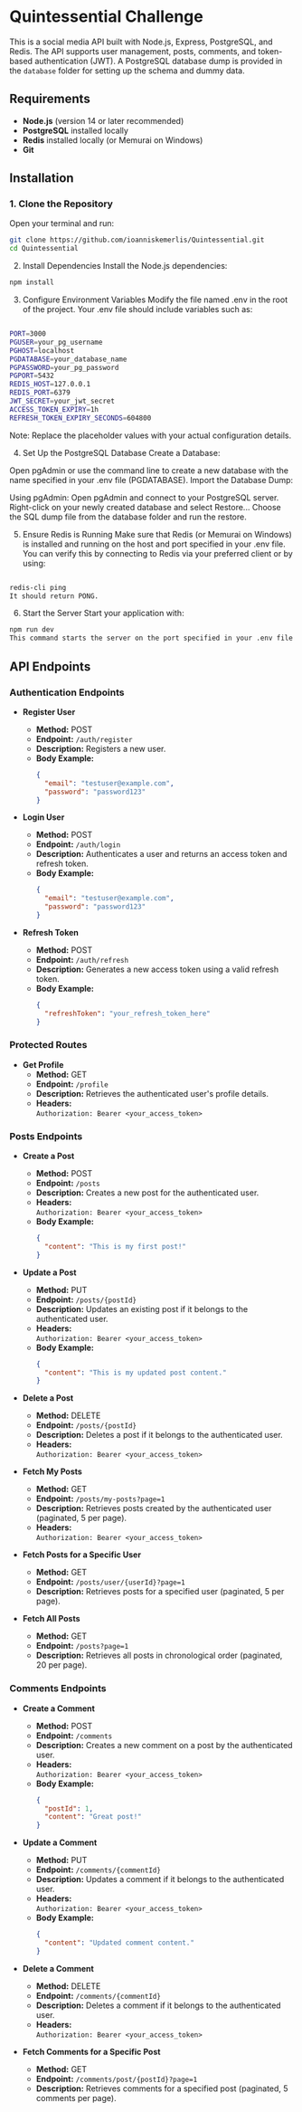 # Quintessential Challenge

This is a social media API built with Node.js, Express, PostgreSQL, and Redis. The API supports user management, posts, comments, and token-based authentication (JWT). A PostgreSQL database dump is provided in the `database` folder for setting up the schema and dummy data.

## Requirements

- **Node.js** (version 14 or later recommended)
- **PostgreSQL** installed locally
- **Redis** installed locally (or Memurai on Windows)
- **Git**

## Installation

### 1. Clone the Repository

Open your terminal and run:

```bash
git clone https://github.com/ioanniskemerlis/Quintessential.git
cd Quintessential
```

2. Install Dependencies
Install the Node.js dependencies:

```bash
npm install
```

3. Configure Environment Variables
Modify the file named .env in the root of the project.  Your .env file should include variables such as:

```bash

PORT=3000
PGUSER=your_pg_username
PGHOST=localhost
PGDATABASE=your_database_name
PGPASSWORD=your_pg_password
PGPORT=5432
REDIS_HOST=127.0.0.1
REDIS_PORT=6379
JWT_SECRET=your_jwt_secret
ACCESS_TOKEN_EXPIRY=1h
REFRESH_TOKEN_EXPIRY_SECONDS=604800
```

Note: Replace the placeholder values with your actual configuration details.

4. Set Up the PostgreSQL Database
Create a Database:

Open pgAdmin or use the command line to create a new database with the name specified in your .env file (PGDATABASE).
Import the Database Dump:

Using pgAdmin:
Open pgAdmin and connect to your PostgreSQL server.
Right-click on your newly created database and select Restore...
Choose the SQL dump file from the database folder and run the restore.


5. Ensure Redis is Running
Make sure that Redis (or Memurai on Windows) is installed and running on the host and port specified in your .env file. You can verify this by connecting to Redis via your preferred client or by using:

```bash

redis-cli ping
It should return PONG.
```

6. Start the Server
Start your application with:

```bash
npm run dev
This command starts the server on the port specified in your .env file (default is 3000).
```

## API Endpoints

### Authentication Endpoints

- **Register User**
  - **Method:** POST
  - **Endpoint:** `/auth/register`
  - **Description:** Registers a new user.
  - **Body Example:**
    ```json
    {
      "email": "testuser@example.com",
      "password": "password123"
    }
    ```

- **Login User**
  - **Method:** POST
  - **Endpoint:** `/auth/login`
  - **Description:** Authenticates a user and returns an access token and refresh token.
  - **Body Example:**
    ```json
    {
      "email": "testuser@example.com",
      "password": "password123"
    }
    ```

- **Refresh Token**
  - **Method:** POST
  - **Endpoint:** `/auth/refresh`
  - **Description:** Generates a new access token using a valid refresh token.
  - **Body Example:**
    ```json
    {
      "refreshToken": "your_refresh_token_here"
    }
    ```

### Protected Routes

- **Get Profile**
  - **Method:** GET
  - **Endpoint:** `/profile`
  - **Description:** Retrieves the authenticated user's profile details.
  - **Headers:**  
    `Authorization: Bearer <your_access_token>`

### Posts Endpoints

- **Create a Post**
  - **Method:** POST
  - **Endpoint:** `/posts`
  - **Description:** Creates a new post for the authenticated user.
  - **Headers:**  
    `Authorization: Bearer <your_access_token>`
  - **Body Example:**
    ```json
    {
      "content": "This is my first post!"
    }
    ```

- **Update a Post**
  - **Method:** PUT
  - **Endpoint:** `/posts/{postId}`
  - **Description:** Updates an existing post if it belongs to the authenticated user.
  - **Headers:**  
    `Authorization: Bearer <your_access_token>`
  - **Body Example:**
    ```json
    {
      "content": "This is my updated post content."
    }
    ```

- **Delete a Post**
  - **Method:** DELETE
  - **Endpoint:** `/posts/{postId}`
  - **Description:** Deletes a post if it belongs to the authenticated user.
  - **Headers:**  
    `Authorization: Bearer <your_access_token>`

- **Fetch My Posts**
  - **Method:** GET
  - **Endpoint:** `/posts/my-posts?page=1`
  - **Description:** Retrieves posts created by the authenticated user (paginated, 5 per page).
  - **Headers:**  
    `Authorization: Bearer <your_access_token>`

- **Fetch Posts for a Specific User**
  - **Method:** GET
  - **Endpoint:** `/posts/user/{userId}?page=1`
  - **Description:** Retrieves posts for a specified user (paginated, 5 per page).

- **Fetch All Posts**
  - **Method:** GET
  - **Endpoint:** `/posts?page=1`
  - **Description:** Retrieves all posts in chronological order (paginated, 20 per page).

### Comments Endpoints

- **Create a Comment**
  - **Method:** POST
  - **Endpoint:** `/comments`
  - **Description:** Creates a new comment on a post by the authenticated user.
  - **Headers:**  
    `Authorization: Bearer <your_access_token>`
  - **Body Example:**
    ```json
    {
      "postId": 1,
      "content": "Great post!"
    }
    ```

- **Update a Comment**
  - **Method:** PUT
  - **Endpoint:** `/comments/{commentId}`
  - **Description:** Updates a comment if it belongs to the authenticated user.
  - **Headers:**  
    `Authorization: Bearer <your_access_token>`
  - **Body Example:**
    ```json
    {
      "content": "Updated comment content."
    }
    ```

- **Delete a Comment**
  - **Method:** DELETE
  - **Endpoint:** `/comments/{commentId}`
  - **Description:** Deletes a comment if it belongs to the authenticated user.
  - **Headers:**  
    `Authorization: Bearer <your_access_token>`

- **Fetch Comments for a Specific Post**
  - **Method:** GET
  - **Endpoint:** `/comments/post/{postId}?page=1`
  - **Description:** Retrieves comments for a specified post (paginated, 5 comments per page).
